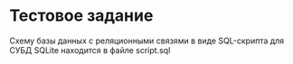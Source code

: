 # Тестовое задание
Схему базы данных с реляционными связями в виде SQL-скрипта для СУБД SQLite находится в файле script.sql
